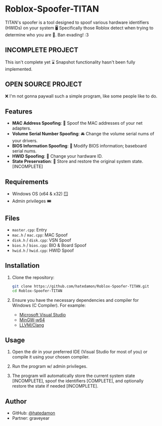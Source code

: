 # Roblox-Spoofer-TITAN

TITAN's spoofer is a tool designed to spoof various hardware identifiers (HWIDs) on your system 🖥️ Specifically those Roblox detect when trying to determine who you are 👤. Ban evading! :3

## INCOMPLETE PROJECT

This isn't complete yet ⌛ Snapshot functionality hasn't been fully implemented.

## OPEN SOURCE PROJECT

❌ I'm not gonna paywall such a simple program, like some people like to do.

## Features

- **MAC Address Spoofing**: 🛜 Spoof the MAC addresses of your net adapters.
- **Volume Serial Number Spoofing**: 🚘 Change the volume serial nums of your drivers.
- **BIOS Information Spoofing**: 🔢 Modify BIOS information; baseboard serial nums.
- **HWID Spoofing**: 🪪 Change your hardware ID.
- **State Preservation**: 💫 Store and restore the original system state. [INCOMPLETE]

## Requirements

- Windows OS (x64 & x32) 🪟
- Admin privileges 🎟️

## Files

- `master.cpp`: Entry
- `mac.h` / `mac.cpp`: MAC Spoof
- `disk.h` / `disk.cpp`: VSN Spoof
- `bios.h` / `bios.cpp`: BIO & Board Spoof
- `hwid.h` / `hwid.cpp`: HWID Spoof

## Installation

1. Clone the repository:

    ```sh
    git clone https://github.com/hatedamon/Roblox-Spoofer-TITAN.git
    cd Roblox-Spoofer-TITAN
    ```

2. Ensure you have the necessary dependencies and compiler for Windows (C Compiler). For example:

    - [Microsoft Visual Studio](https://visualstudio.microsoft.com/vs/)
    - [MinGW-w64](http://mingw-w64.org/doku.php)
    - [LLVM/Clang](https://clang.llvm.org/)

## Usage

1. Open the dir in your preferred IDE (Visual Studio for most of you) or compile it using your chosen compiler.

2. Run the program w/ admin privileges.

3. The program will automatically store the current system state [INCOMPLETE], spoof the identifiers [COMPLETE], and optionally restore the state if needed [INCOMPLETE].

## Author

- GitHub: [@hatedamon](https://github.com/hatedamon)
- Partner: graveyear
